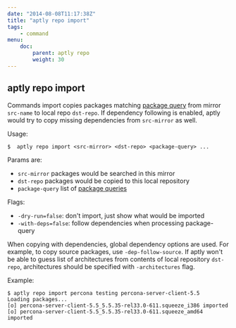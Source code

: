 ```yaml
---
date: "2014-08-08T11:17:38Z"
title: "aptly repo import"
tags:
    - command
menu:
    doc:
        parent: aptly repo
        weight: 30
---
```


aptly repo import
-----------------

Commands import copies packages matching [package query](/doc/feature/query/)
from mirror `src-name` to local repo `dst-repo`. If dependency following
is enabled, aptly would try to copy missing dependencies from
`src-mirror` as well.

Usage:

    $  aptly repo import <src-mirror> <dst-repo> <package-query> ...

Params are:

-   `src-mirror` packages would be searched in this mirror
-   `dst-repo` packages would be copied to this local repository
-   `package-query` list of [package queries](/doc/feature/query/)

Flags:

-   `-dry-run=false`: don't import, just show what would be imported
-   `-with-deps=false`: follow dependencies when processing
    package-query

When copying with dependencies, global dependency options are used. For
example, to copy source packages, use `-dep-follow-source`. If aptly
won't be able to guess list of architectures from contents of local
repository `dst-repo`, architectures should be specified with
`-architectures` flag.

Example:

    $ aptly repo import percona testing percona-server-client-5.5
    Loading packages...
    [o] percona-server-client-5.5_5.5.35-rel33.0-611.squeeze_i386 imported
    [o] percona-server-client-5.5_5.5.35-rel33.0-611.squeeze_amd64 imported

